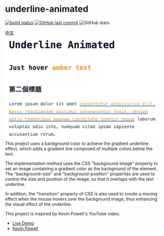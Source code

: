 # underline-animated
[![build status](https://github.com/connectshark/underline-animated/actions/workflows/deploy.yml/badge.svg?branch=main)](https://github.com/connectshark/underline-animated/actions/workflows/deploy.yml)
[![GitHub last commit](https://img.shields.io/github/last-commit/connectshark/underline-animated.svg?style=flat)](https://github.com/connectshark/underline-animated)
![GitHub stars](https://img.shields.io/github/stars/connectshark/underline-animated.svg?style=social&label=Stars&style=plastic)

[中文](/readme/tw.md)

![](/readme/cover.png)
This project uses a background color to achieve the gradient underline effect, which adds a gradient line composed of multiple colors below the text.

The implementation method uses the CSS "background-image" property to set an image containing a gradient color as the background of the element. The "background-size" and "background-position" properties are used to control the size and position of the image, so that it overlaps with the text underline.

In addition, the "transition" property of CSS is also used to create a moving effect when the mouse hovers over the background image, thus enhancing the visual effect of the underline.

This project is inspired by Kevin Powell's YouTube video.

- [Live Demo](https://connectshark.github.io/underline-animated/#/)
- [Kevin Powell](https://www.youtube.com/shorts/_1vEGYWaaQY)
